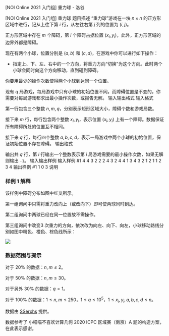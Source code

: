 



[NOI Online 2021 入门组] 重力球 - 洛谷














[NOI Online 2021 入门组] 重力球
题目描述
“重力球”游戏在一块 $n\times n$ 的正方形区域中进行，记从上往下第 $i$ 行，从左往右第 $j$ 列的位置为 $(i,j)$。

正方形区域中存在 $m$ 个障碍，第 $i$ 个障碍占据位置 $(x_i,y_i)$，此外，正方形区域的边界外都是障碍。

现在有两个小球，位置分别是 $(a,b)$ 和 $(c,d)$，在游戏中你可以进行如下操作：

- 指定上、下、左、右中的一个方向，将重力方向“切换”为这个方向。此时两个小球会同时向这个方向移动，直到碰到障碍。

你要用最少的操作次数使得两个小球到达同一个位置。

现有 $q$ 局游戏，每局游戏中只有小球的初始位置不同，而障碍位置是不变的，你需要对每局游戏都求出最小操作次数，或报告无解。
输入输出格式
输入格式

第一行包含三个整数 $n,m,q$，分别表示矩形区域大小，障碍个数和游戏局数。

接下来 $m$ 行，每行包含两个整数 $x_i,y_i$，表示位置 $(x_i,y_i)$ 上有一个障碍。数据保证所有障碍所处的位置互不相同。

接下来 $q$ 行，每行四个整数 $a,b,c,d$，表示一局游戏中两个小球的初始位置，保证初始位置不存在障碍。
输出格式

输出共 $q$ 行，第 $i$ 行输出一个整数表示第 $i$ 局游戏需要的最小操作次数，如果无解则输出 `-1`。
输入输出样例
输入样例 #1
4 4 3
2 2
2 4
3 2
4 4
1 3 4 3
2 1 2 1
1 2 3 4
输出样例 #1
1
0
3
说明
### 样例 $1$ 解释

该样例中障碍分布如图中红叉所示。

第一组询问中只需将重力改向上（或改向下）即可使两球同时到达。

第二组询问中两球已经在同一位置故不需操作。

第三组询问中改变3 次重力的方向，依次改为向左、向下、向左，小球移动路线分别如图中粉色、橙色、棕色线所示：

![](https://cdn.luogu.com.cn/upload/image_hosting/7nngrov0.png)
### 数据范围与提示
对于 $20\%$ 的数据：$n,m\le 2$。

对于 $50\%$ 的数据：$n,m\le30$。

对于另外 $30\%$ 的数据：$q=1$。

对于 $100\%$ 的数据：$1\le n,m\le250，1\le q\le10^5，1\le x_i,y_i,a,b,c,d\le n$。

数据由 [SSerxhs](https://www.luogu.com.cn/user/29826) 提供。

数据参考了 小喵喵不喜欢计算几何 2020 ICPC 区域赛（南京）A 题的构造方案，在此表示感谢。






